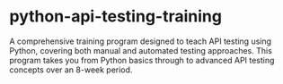 # python-api-testing-training
A comprehensive training program designed to teach API testing using Python, covering both manual and automated testing approaches. This program takes you from Python basics through to advanced API testing concepts over an 8-week period.
